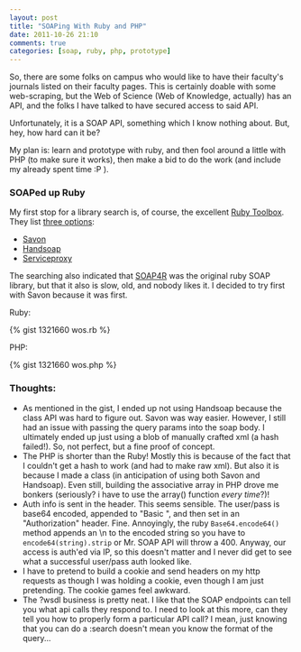 ```yaml
---
layout: post
title: "SOAPing With Ruby and PHP"
date: 2011-10-26 21:10
comments: true
categories: [soap, ruby, php, prototype]
---
```

So, there are some folks on campus who would like to have their faculty's journals listed on their faculty pages. This is certainly doable with some web-scraping, but the Web of Science (Web of Knowledge, actually) has an API, and the folks I have talked to have secured access to said API. 

Unfortunately, it is a SOAP API, something which I know nothing about. But, hey, how hard can it be?
<!--more--> 
My plan is: learn and prototype with ruby, and then fool around a little with PHP (to make sure it works), then make a bid to do the work (and include my already spent time :P ). 

### SOAPed up Ruby ###

My first stop for a library search is, of course, the excellent [Ruby Toolbox](http://www.ruby-toolbox.com).  They list [three options](https://www.ruby-toolbox.com/categories/soap): 

* [Savon](http://rubygems.org/gems/savon)
* [Handsoap](http://github.com/troelskn/handsoap)
* [Serviceproxy](http://github.com/jeremydurham/serviceproxy)

The searching also indicated that [SOAP4R](http://rubygems.org/gems/soap4r) was the original ruby SOAP library, but that it also is slow, old, and nobody likes it.  I decided to try first with Savon because it was first.

Ruby:

{% gist 1321660 wos.rb %}

PHP:

{% gist 1321660 wos.php %}

### Thoughts: ###

* As mentioned in the gist, I ended up not using Handsoap because the class API was hard to figure out.  Savon was way easier.  However, I still had an issue with passing the query params into the soap body.  I ultimately ended up just using a blob of manually crafted xml (a hash failed!). So, not perfect, but a fine proof of concept.
* The PHP is shorter than the Ruby!  Mostly this is because of the fact that I couldn't get a hash to work (and had to make raw xml).  But also it is because I made a class (in anticipation of using both Savon and Handsoap).  Even still, building the associative array in PHP drove me bonkers (seriously?  i have to use the array() function _every time_?)!
* Auth info is sent in the header.  This seems sensible.  The user/pass is base64 encoded, appended to "Basic ", and then set in an "Authorization" header.  Fine.  Annoyingly, the ruby `Base64.encode64()` method appends an \n to the encoded string so you have to `encode64(string).strip` or Mr. SOAP API will throw a 400. Anyway, our access is auth'ed via IP, so this doesn't matter and I never did get to see what a successful user/pass auth looked like.
* I have to pretend to build a cookie and send headers on my http requests as though I was holding a cookie, even though I am just pretending. The cookie games feel awkward.
* The ?wsdl business is pretty neat.  I like that the SOAP endpoints can tell you what api calls they respond to. I need to look at this more, can they tell you how to properly form a particular API call?  I mean, just knowing that you can do a :search doesn't mean you know the format of the query...
